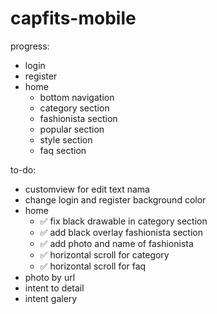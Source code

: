 # capfits-mobile

progress:
- login
- register
- home
  - bottom navigation 
  - category section
  - fashionista section
  - popular section
  - style section
  - faq section

to-do:
- customview for edit text nama
- change login and register background color
- home
  - ✅ fix black drawable in category section 
  - ✅ add black overlay fashionista section
  - ✅ add photo and name of fashionista
  - ✅ horizontal scroll for category
  - ✅ horizontal scroll for faq
- photo by url
- intent to detail
- intent galery
